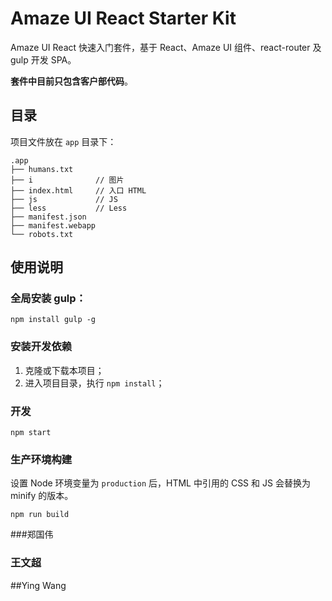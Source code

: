 # Amaze UI React Starter Kit

Amaze UI React 快速入门套件，基于 React、Amaze UI 组件、react-router 及 gulp 开发 SPA。

**套件中目前只包含客户部代码**。

## 目录

项目文件放在 `app` 目录下：

```
.app
├── humans.txt
├── i              // 图片
├── index.html     // 入口 HTML
├── js             // JS
├── less           // Less
├── manifest.json
├── manifest.webapp
└── robots.txt
```

## 使用说明

### 全局安装 gulp：

```
npm install gulp -g
```

### 安装开发依赖

1. 克隆或下载本项目；
2. 进入项目目录，执行 `npm install`；

### 开发

```
npm start
```

### 生产环境构建

设置 Node 环境变量为 `production` 后，HTML 中引用的 CSS 和 JS 会替换为 minify 的版本。

```
npm run build
```
###郑国伟
### 王文超
##Ying Wang